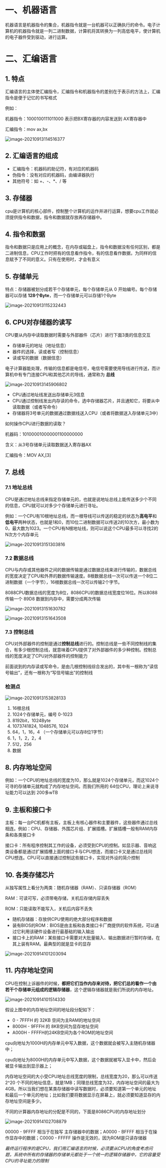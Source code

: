 # 一、机器语言

机器语言是机器指令的集合，机器指令就是一台机器可以正确执行的命令。电子计算机的机器指令就是一列二进制数据，计算机将其转换为一列高低电平，使计算机的电子器件受到驱动，进行运算。

# 二、汇编语言

## 1. 特点

汇编语言的主体使汇编指令，汇编指令和机器指令的差别在于表示的方法上，汇编指令是便于记忆的书写格式

例如：

机器指令：1000100111011000 表示把BX寄存器的内容发送到 AX寄存器中

汇编指令：mov ax,bx

![image-20210913114516377](images/image-20210913114516377.png)

## 2. 汇编语言的组成

- 汇编指令：机器码的助记符，有对应的机器码
- 伪指令：没有对应的机器码，由编译器执行
- 其他符号：如 +、-、*、/ 等

## 3. 存储器

cpu是计算机的核心部件，控制整个计算机的运作并进行运算，想要cpu工作就必须提供指令和数据，指令和数据就存放再存储器中。

## 4. 指令和数据

指令和数据只是应用上的概念，在内存或磁盘上，指令和数据没有任何区别，都是二进制信息，CPU工作时把有的信息看作指令，有的信息看作数据，为同样的信息赋予了不同的意义。只有在使用时，才会有意义

## 5. 存储单元

特点：存储器被划分成若干个存储单元，每个存储单元从 0 开始编号。每个存储器可以存储 **128个Byte**，而一个存储单元可以存储1个Byte

![image-20210913115232443](images/image-20210913115232443.png)

## 6. CPU对存储器的读写

CPU要从内存中读取数据时需要与外部器件（芯片）进行下面3类的信息交互

- 存储单元的地址（地址信息）
- 器件的选择，读或者写（控制信息）
- 读或写的数据（数据信息）

电子计算器能处理，传输的信息都是电信号，电信号需要使用导线进行传送，而计算机中有专门连接CPU和其他芯片的导线，通常称为 **总线**

![image-20210913145906802](images/image-20210913145906802.png)

- CPU通过地址线发送出存储单元3信息
- CPU通过控制线发出内存读的命令，选中存储器芯片，并且通知它，将要从中读取数据（或者写命令）
- 存储器将3号单元的数据通过数据线送入CPU（或者将数据送入存储单元3中）

如何操作CPU进行数据的读取？

机器码：101000010000001100000000

含义：从3号存储单元读取数据送入寄存器AX

汇编指令：MOV AX,[3]

## 7. 总线

### 7.1 地址总线

CPU是通过地址总线来指定存储单元的，也就是说地址总线上能传送多少个不同的信息，CPU就可以对多少个存储单元进行寻址。

例如：一个CPU有10根地址总线，而一根导线可以传送的稳定的状态为**高电平**和**低电平**两种状态，也就是1和0，而10位二进制数据可以传送2的10次方，最小数为0，最大数为1023。一个CPU有N根地址线，则可以说这个CPU最多可以寻找2的N次方个内存单元

![image-20210913151303816](images/image-20210913151303816.png)

### 7.2 数据总线

CPU与内存或其他器件之间的数据传输是通过数据总线来进行传输的，数据总线的宽度决定了CPU和外界的数据传输速度。8根数据总线一次可以传送一个8位二进制数据（一个字节），16根数据总线一次可以传输2个字节。

8088CPU数据总线的宽度为8位，8086CPU的数据总线宽度位16位。所以8088传输一个 89D8 数据到内存中，需要分成两次传输

![image-20210913151630782](images/image-20210913151630782.png)

![image-20210913151643508](images/image-20210913151643508.png)

### 7.3 控制总线

CPU对外部器件的控制是通过**控制总线**进行的。控制总线是一些不同控制线的集合，有多少根控制总线，就意味着CPU提供了对外部器件的多少种控制。控制总线的宽度决定了CPU对外部器件的控制能力

前面说到的内存读或写命令，是由几根控制线综合发出的，其中有一根称为“读信号输出”，还有一根称为“写信号输出”的控制线

### 检测点

![image-20210913153828133](images/image-20210913153828133.png)

1. 16根总线
2. 1024个存储单元，编号 0-1023
3. 8192bit，1024Byte
4. 1073741824, 1048576, 1024
5. 64，1，16，4  （一个存储单元可以存8位1字节）
6. 1，1，2，2，4
7. 512，256
8. 数据

## 8. 内存地址空间

例如：一个CPU的地址总线的宽度为10，那么就是1024个存储单元，而这1024个可寻的存储单元就构成了内存地址空间。而我们所用的 64位CPU，理论上来说寻址能力可以达到 200多wTB

## 9. 主板和接口卡

主板：每一台PC机都有主板，主板上有核心器件和主要器件，这些器件通过总线相连。例如：CPU、存储器、外围芯片组、扩展插槽。扩展插槽一般有RAM内存条和各类接口卡

接口卡：所有程序控制其工作的设备，必须受到CPU的控制。如显示器、音响这类设备都是通过扩展插槽上面的接口卡与CPU想连，而接口卡又是通过总线同CPU想连。CPU可以直接通过控制这些接口卡，实现对外设的简介控制

## 10. 各类存储芯片

从独写属性上看分为两类：随机存储器（RAM）、只读存储器（ROM）

RAM：可读可写，必须带电存储，关机后存储内容丢失

ROM：只能读取不能写入，关机后内容不丢失

- 随机存储器：存放供CPU使用的绝大部分程序和数据
- 装有BIOS的ROM：BIOS是由主板和各类接口卡厂商提供的软件系统，可以通过它利用该硬件设备进行最基础的输入输出
- 接口卡上的RAM：某些接口卡需要对大批量输入、输出数据进行暂时存储，在其上装有RAM。最典型的就是显卡的显存

![image-20210914101203094](images/image-20210914101203094.png)

## 11. 内存地址空间

CPU在控制上诉器件的时候，**都把它们当作内存来对待，把它们总的看作一个由若干个存储单元组成的逻辑存储器**，这个逻辑存储器就是我们所说的内存地址。

![image-20210914101514330](images/image-20210914101514330.png)

假设上图中的内存地址空间的地址段分配如下：

- 0 - 7FFFH 的 32KB 空间为主RAM的地址空间
- 8000H - 9FFFH 的 8KB空间为显存地址空间
- A000H - FFFFH的24KB空间为各个ROM的地址空间

cpu向地址为1000H的内存单元中写入数据，这个数据就会被写入主随机存储器中；

cpu向地址为8000H的内存单元中写入数据，这个数据就被写入显卡中，然后会被显卡输出到显示器上；

内存地址空间的大小受CPU地址总线宽度的限制，总线宽度为20，那么可以传送 2^20 个不同的地址信息，就是1MB；同理总线宽度为32，内存地址空间的最大为 4GB。所以当我们想在某类存储器中读写数据时，必须要知道第一个单元的地址和最后一个单元的地址；比如我们要将数据显示在屏幕上，就必须要知道显存的内存地址空间是多少。

不同的计算器内存地址的分配是不同的，下面是8086CPU的内存地址划分

![image-20210914102708879](images/image-20210914102708879.png)

00000 - 9FFFF 相当于在独写 主存储器中的数据；A0000 - BFFFF 相当于在操作显存中的数据；C0000 - FFFFF 操作是无效的，因为ROM是只读存储器

*最终运行程序的是CPU，我们用汇编语言的时候，必须要从CPU的角度考虑问题，系统中所有的存储器的存储单元都处于一个统一的逻辑存储器中，它的容量受CPU的寻址能力的限制*

